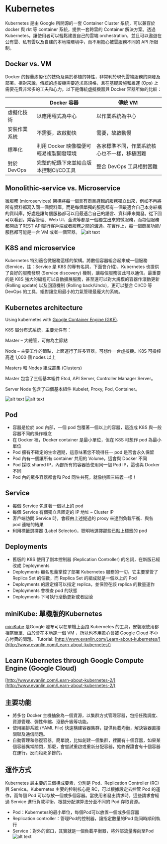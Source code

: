 # Kubernetes
Kubernetes 是由 Google 所開源的一套 Container Cluster 系統，可以兼容於 docker 與 rkt 等 container 系統，提供一套跨雲的 Container 解決方案。透過 Kubernetes，讓使用者可以輕鬆建置自己的雲端 orchestration，並且可以遨遊在公有雲、私有雲以及自建的本地端環境中，而不用擔心被雲服務不同的 API 所限制。

## Docker vs. VM
Docker 的輕量虛擬化的技術及易於移植的特性，非常利於現代雲端服務的開發及部署。相對來說，傳統的虛擬機需要追求高規格，且在基礎設施和維運 (Ops) 上需要花費非常多的工夫和心力。以下是傳統虛擬機器與 Docker 容器所做的比較：

|               | Docker 容器                           | 傳統 VM                                       |
|---------------|---------------------------------------|-----------------------------------------------|
| 虛擬化技術    | 以應用程式為中心                      | 以作業系統為中心                              |
| 安裝作業系統  | 不需要，故啟動快                      | 需要，故啟動慢                                |
| 標準化        | 利用 Docker 映像檔便可輕易複製開發環境| 各家標準不同，作業系統核心也不一樣，移植困難  |
| 對於 DevOps   | 完整的紀錄下來並結合版本控制CI/CD工具 | 整合 DevOps 工具相對困難                      |

## Monolithic-service vs. Microservice
微服務 (microservices) 架構將每一個具有商業邏輯的服務獨立出來，例如不再將所有資料都寫入同一個資料庫，而是每個單獨的服務都有一個最適合自己本身結構的資料庫。好處是讓每個服務都可以用最適合自己的語言、資料庫來開發。從下圖可以看到，乘客管理、Web UI、金流等都是一個獨立出來的微服務，而每個服務都開放了REST API實行客戶端或者服務之間的溝通。在實作上，每一個商業功能/服務都可能是一台 VM 或者一個容器。
![alt text](microservice.png "microservice")

## K8S and microservice
Kubernetes 特別適合微服務這樣的架構。將數個容器組合起來成一個服務 (Service，註：Service 是 K8S 的專有名詞，下面會介紹)，Kubernetes 也提供了良好的服務發現 (Service discovery) 機制，讓每個服務彼此可以通信。最重要的是 K8S 強大的編程可以自動擴展服務，甚至還可以對大規模的容器作滾動更新 (Rolling update) 以及回滾機制 (Rolling back/Undo)，更可以整合 CI/CD 等 DevOps 的工具，絕對讓您用最小的力氣管理最龐大的系統。

## Kubernetes architecture
Using kubernetes with [Google Container Engine (GKE)](https://cloud.google.com/container-engine/docs/).

K8S 屬分布式系統，主要元件有：

Master – 大總管，可做為主節點

Node – 主要工作的節點，上面運行了許多容器。可想作一台虛擬機。K8S 可操控高達 1,000 個 nodes 以上

Masters 和 Nodes 組成叢集 (Clusters)

Master 包含了三個基本組件 Etcd, API Server, Controller Manager Server。

Server Node 包含了四個基本組件 Kubelet, Proxy, Pod, Container。

![alt text](k8s_arch.png "K8S Architecture")
![alt text](k8s-arch.png "K8S Architecture")

## Pod
* 容器是位於 pod 內部，一個 pod 包覆著一個以上的容器，這造成 K8S 與一般容器不同的操作概念
* 在 Docker 裡，Docker container 是最小單位，但在 K8S 可想作 pod 為最小單位
* Pod 擁有不確定的生命週期，這意味著您不曉得任一 pod 是否會永久保留
* Pod 內有一個讓所有 container 共用的 Volume，這會與 Docker 不同
* Pod 採取 shared IP，內部所有的容器皆使用同一個 Pod IP，這也與 Docker 不同
* Pod 內的眾多容器都會和 Pod 同生共死，就像桃園三結義一樣！

## Service
* 每個 Service 包含著一個以上的 pod
* 每個 Service 有個獨立且固定的 IP 地址 – Cluster IP
* 客戶端訪問 Service 時，會經由上述提過的 proxy 來達到負載平衡、與各 pod 連結的結果
* 利用標籤選擇器 (Label Selector)，聰明地選擇那些已貼上標籤的 pod

## Deployments
* 舊版的 K8S 使用了副本控制器 (Replication Controller) 的名詞，在新版已經改成 Deployments
* Deployments 顧名思義掌控了部署 Kubernetes 服務的一切。它主要掌管了 Replica Set 的個數，而 Replica Set 的組成就是一個以上的 Pod
* Deployments 的設定檔可以指定 replica，並保證在該 replica 的數量運作
* Deployments 會檢查 pod 的狀態
* Deployments 下可執行滾動更新或者回滾

## miniKube: 單機版的Kubernetes
[miniKube](https://github.com/kubernetes/minikube) 是Google 發布可以在單機上面跑 Kubernetes 的工具，安裝跟使用都相當簡單．由於會在本地跑一個 VM ，所以也不用擔心會被 Google Cloud 不小心付費的問題。
Tutorial: [http://www.evanlin.com/Learn-about-kubernetes/](http://www.evanlin.com/Learn-about-kubernetes/)

## Learn Kubernetes through Google Compute Engine (Google Cloud)
[http://www.evanlin.com/Learn-about-kubernetes-2/](http://www.evanlin.com/Learn-about-kubernetes-2/)

## 主要功能
* 將多台 Docker 主機抽象為一個資源，以集群方式管理容器，包括任務調度、資源管理、彈性伸縮、滾動升級等功能。
* 使用編排系統 (YAML File) 快速構建容器集群，提供負載均衡，解決容器直接關聯及通信問題。
* 自動管理和修復容器，簡單說，比如創建一個集群，裡面有十個容器，如果某個容器異常關閉，那麼，會嘗試重啟或重新分配容器，始終保證會有十個容器在運行，反而殺死多餘的。

## 運作方式
Kubernetes 最主要的三個構成要素，分別是 Pod、Replication Controller (RC) 與 Service。Kubernetes 主要的控制核心是 RC，可以根據設定去控管 Pod 的運作，而每個 Pod 可以存放一個或多個容器。當使用者發出請求時，這些請求會經過 Service 進行負載平衡，根據分配演算法分至不同的 Pod 存取資源。
* Pod：Kubernetes的最小單位，每個Pod可以放置一個或多個容器
* Replication controller：管理Pod的控制器，讓指定數量的Pod 能同時順利執行
* Service：對外的窗口，其實就是一個負載平衡器，將外部流量導向至Pod
![alt text](k8s-architecture.png "K8S Architecture")

